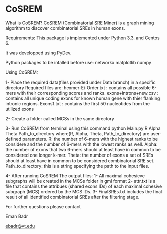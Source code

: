 # CoSREM

What is CoSREM?
CoSREM (Combinatorial SRE Miner) is a graph mining algorithm 
to discover combinatorial SREs in human exons. 

Requirements:
This package is implemented under Python 3.3. and Centos 6.

It was developped using PyDev.

Python packages to be intalled before use:
networkx
matplotlib
numpy

Using CoSREM:

1- Place the required data(files provided under Data branch) in a specific directory
   Required files are:
	  hexmer-Ei-Order.txt : contains all possible 6-mers with their corresponding scores and ranks.
	  exons+introns+new.csv : contains all unique coding exons for known human gene with thier flanking intronic regions.
	  Exons1.txt : contains the first 50 nucleotides from the utilized exons

2- Create a folder called MCSs in the same directory

3- Run CoSREM from terminal using this command
   python Main.py R Alpha Theta Path_to_directory
   where(R, Alpha, Theta, Path_to_directory) are user-defined parameters.
	 R: the number of 6-mers with the highest ranks to be considere and the number of 6-mers with the lowest ranks as 		    well.
	 Alpha: the number of exons that two 6-mers should at least have in common to be considered one longer k-mer.
	 Theta: the number of exons a set of SREs should at least have in common to be considered combinatorial SRE set.   
	 Path_to_directory: this is a string specifying the path to the input files.

4- After running CoSREM
   The output files:
	  1- All maximal cohesieve subgraphs will be created in the MCSs folder in gml format
	  2- attr.txt is a file that contains the attribues (shared exons IDs) of each maximal cohesive subgraph (MCS)   		     ordered by the MCS IDs.
	  3- FinalSREs.txt includes the final result of all identified combinatorial SREs after the filtering stage.   
 
For further questions please contact 

  Eman Badr  
  
  ebadr@vt.edu




